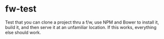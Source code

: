 # fw-test
Test that you can clone a project thru a f/w, use NPM and Bower to install it, build it, and then serve it at an unfamiliar location. If this works, everything else should work.
